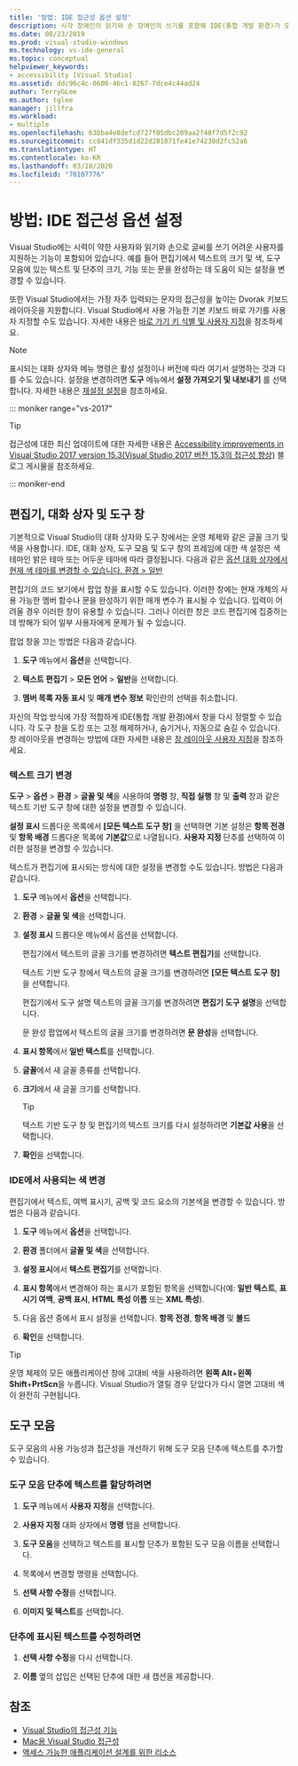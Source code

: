 ```yaml
---
title: '방법: IDE 접근성 옵션 설정'
description: 시각 장애인의 읽기와 손 장애인의 쓰기를 포함해 IDE(통합 개발 환경)가 모든 이의 사용을 도와줄 Visual Studio의 접근성 옵션을 설정 하는 방법에 대해 알아봅니다.
ms.date: 08/23/2019
ms.prod: visual-studio-windows
ms.technology: vs-ide-general
ms.topic: conceptual
helpviewer_keywords:
- accessibility [Visual Studio]
ms.assetid: ddc96c4c-0600-46c1-8267-7dce4c44ad24
author: TerryGLee
ms.author: tglee
manager: jillfra
ms.workload:
- multiple
ms.openlocfilehash: 63bba4e8defcd727f05dbc209aa2f48f7d5f2c92
ms.sourcegitcommit: cc841df335d1d22d281871fe41e74238d2fc52a6
ms.translationtype: HT
ms.contentlocale: ko-KR
ms.lasthandoff: 03/18/2020
ms.locfileid: "70107776"
---
```

# <a name="how-to-set-ide-accessibility-options"></a>방법: IDE 접근성 옵션 설정

Visual Studio에는 시력이 약한 사용자와 읽기와 손으로 글씨를 쓰기 어려운 사용자를 지원하는 기능이 포함되어 있습니다. 예를 들어 편집기에서 텍스트의 크기 및 색, 도구 모음에 있는 텍스트 및 단추의 크기, 기능 또는 문을 완성하는 데 도움이 되는 설정을 변경할 수 있습니다.

또한 Visual Studio에서는 가장 자주 입력되는 문자의 접근성을 높이는 Dvorak 키보드 레이아웃을 지원합니다. Visual Studio에서 사용 가능한 기본 키보드 바로 가기를 사용자 지정할 수도 있습니다. 자세한 내용은 [바로 가기 키 식별 및 사용자 지정](../../ide/identifying-and-customizing-keyboard-shortcuts-in-visual-studio.md)을 참조하세요.

> [!NOTE]
> 표시되는 대화 상자와 메뉴 명령은 활성 설정이나 버전에 따라 여기서 설명하는 것과 다를 수도 있습니다. 설정을 변경하려면 **도구** 메뉴에서 **설정 가져오기 및 내보내기** 를 선택합니다. 자세한 내용은 [재설정 설정](../environment-settings.md#reset-settings)을 참조하세요.

::: moniker range="vs-2017"

> [!TIP]
> 접근성에 대한 최신 업데이트에 대한 자세한 내용은 [Accessibility improvements in Visual Studio 2017 version 15.3(Visual Studio 2017 버전 15.3의 접근성 향상)](https://devblogs.microsoft.com/visualstudio/accessibility-improvements-in-visual-studio-2017-version-15-3/) 블로그 게시물을 참조하세요.

::: moniker-end

## <a name="editors-dialogs-and-tool-windows"></a>편집기, 대화 상자 및 도구 창

기본적으로 Visual Studio의 대화 상자와 도구 창에서는 운영 체제와 같은 글꼴 크기 및 색을 사용합니다. IDE, 대화 상자, 도구 모음 및 도구 창의 프레임에 대한 색 설정은 색 테마인 밝은 테마 또는 어두운 테마에 따라 결정됩니다. 다음과 같은 [옵션 대화 상자에서 현재 색 테마를 변경할 수 있습니다. 환경 > 일반](../../ide/reference/general-environment-options-dialog-box.md)

편집기의 코드 보기에서 팝업 창을 표시할 수도 있습니다. 이러한 창에는 현재 개체의 사용 가능한 멤버 함수나 문을 완성하기 위한 매개 변수가 표시될 수 있습니다. 입력이 어려울 경우 이러한 창이 유용할 수 있습니다. 그러나 이러한 창은 코드 편집기에 집중하는 데 방해가 되어 일부 사용자에게 문제가 될 수 있습니다.

팝업 창을 끄는 방법은 다음과 같습니다.

1. **도구** 메뉴에서 **옵션**을 선택합니다.

1. **텍스트 편집기** > **모든 언어** > **일반**을 선택합니다.

1. **멤버 목록 자동 표시** 및 **매개 변수 정보** 확인란의 선택을 취소합니다.

자신의 작업 방식에 가장 적합하게 IDE(통합 개발 환경)에서 창을 다시 정렬할 수 있습니다. 각 도구 창을 도킹 또는 고정 해제하거나, 숨기거나, 자동으로 숨길 수 있습니다. 창 레이아웃을 변경하는 방법에 대한 자세한 내용은 [창 레이아웃 사용자 지정](../../ide/customizing-window-layouts-in-visual-studio.md)을 참조하세요.

### <a name="change-the-size-of-text"></a>텍스트 크기 변경

**도구** > **옵션** > **환경** > **글꼴 및 색**을 사용하여 **명령** 창, **직접 실행** 창 및 **출력** 창과 같은 텍스트 기반 도구 창에 대한 설정을 변경할 수 있습니다.

**설정 표시** 드롭다운 목록에서 **[모든 텍스트 도구 창]** 을 선택하면 기본 설정은 **항목 전경** 및 **항목 배경** 드롭다운 목록에 **기본값**으로 나열됩니다. **사용자 지정** 단추를 선택하여 이러한 설정을 변경할 수 있습니다.

텍스트가 편집기에 표시되는 방식에 대한 설정을 변경할 수도 있습니다. 방법은 다음과 같습니다.

1. **도구** 메뉴에서 **옵션**을 선택합니다.

1. **환경** > **글꼴 및 색**을 선택합니다.

1. **설정 표시** 드롭다운 메뉴에서 옵션을 선택합니다.

    편집기에서 텍스트의 글꼴 크기를 변경하려면 **텍스트 편집기**를 선택합니다.

    텍스트 기반 도구 창에서 텍스트의 글꼴 크기를 변경하려면 **[모든 텍스트 도구 창]** 을 선택합니다.

    편집기에서 도구 설명 텍스트의 글꼴 크기를 변경하려면 **편집기 도구 설명**을 선택합니다.

    문 완성 팝업에서 텍스트의 글꼴 크기를 변경하려면 **문 완성**을 선택합니다.

1. **표시 항목**에서 **일반 텍스트**를 선택합니다.

1. **글꼴**에서 새 글꼴 종류를 선택합니다.

1. **크기**에서 새 글꼴 크기를 선택합니다.

    > [!TIP]
    > 텍스트 기반 도구 창 및 편집기의 텍스트 크기를 다시 설정하려면 **기본값 사용**을 선택합니다.

7. **확인**을 선택합니다.

### <a name="change-the-colors-that-are-used-in-the-ide"></a>IDE에서 사용되는 색 변경

편집기에서 텍스트, 여백 표시기, 공백 및 코드 요소의 기본색을 변경할 수 있습니다. 방법은 다음과 같습니다.

1. **도구** 메뉴에서 **옵션**을 선택합니다.

1. **환경** 폴더에서 **글꼴 및 색**을 선택합니다.

1. **설정 표시**에서 **텍스트 편집기**를 선택합니다.

1. **표시 항목**에서 변경해야 하는 표시가 포함된 항목을 선택합니다(예: **일반 텍스트**, **표시기 여백**, **공백 표시**, **HTML 특성 이름** 또는 **XML 특성**).

1. 다음 옵션 중에서 표시 설정을 선택합니다. **항목 전경**, **항목 배경** 및 **볼드**

1. **확인**을 선택합니다.

> [!TIP]
> 운영 체제의 모든 애플리케이션 창에 고대비 색을 사용하려면 **왼쪽 Alt**+**왼쪽 Shift**+**PrtScn**을 누릅니다. Visual Studio가 열릴 경우 닫았다가 다시 열면 고대비 색이 완전히 구현됩니다.

## <a name="toolbars"></a>도구 모음

도구 모음의 사용 가능성과 접근성을 개선하기 위해 도구 모음 단추에 텍스트를 추가할 수 있습니다.

### <a name="to-assign-text-to-toolbar-buttons"></a>도구 모음 단추에 텍스트를 할당하려면

1. **도구** 메뉴에서 **사용자 지정**을 선택합니다.

1. **사용자 지정** 대화 상자에서 **명령** 탭을 선택합니다.

1. **도구 모음**을 선택하고 텍스트를 표시할 단추가 포함된 도구 모음 이름을 선택합니다.

1. 목록에서 변경할 명령을 선택합니다.

1. **선택 사항 수정**을 선택합니다.

1. **이미지 및 텍스트**를 선택합니다.

### <a name="to-modify-the-displayed-text-in-a-button"></a>단추에 표시된 텍스트를 수정하려면

1. **선택 사항 수정**을 다시 선택합니다.

1. **이름** 옆의 삽입은 선택된 단추에 대한 새 캡션을 제공합니다.

## <a name="see-also"></a>참조

* [Visual Studio의 접근성 기능](../../ide/reference/accessibility-features-of-visual-studio.md)
* [Mac용 Visual Studio 접근성](/visualstudio/mac/accessibility/)
* [액세스 가능한 애플리케이션 설계를 위한 리소스](../../ide/reference/resources-for-designing-accessible-applications.md)
